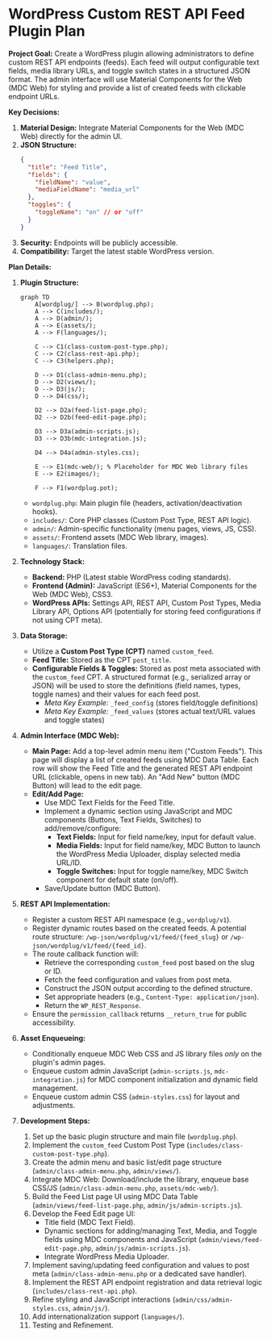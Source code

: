 # WordPress Custom REST API Feed Plugin Plan

**Project Goal:** Create a WordPress plugin allowing administrators to define custom REST API endpoints (feeds). Each feed will output configurable text fields, media library URLs, and toggle switch states in a structured JSON format. The admin interface will use Material Components for the Web (MDC Web) for styling and provide a list of created feeds with clickable endpoint URLs.

**Key Decisions:**

1.  **Material Design:** Integrate Material Components for the Web (MDC Web) directly for the admin UI.
2.  **JSON Structure:**
    ```json
    {
      "title": "Feed Title",
      "fields": {
        "fieldName": "value",
        "mediaFieldName": "media_url"
      },
      "toggles": {
        "toggleName": "on" // or "off"
      }
    }
    ```
3.  **Security:** Endpoints will be publicly accessible.
4.  **Compatibility:** Target the latest stable WordPress version.

**Plan Details:**

1.  **Plugin Structure:**
    ```mermaid
    graph TD
        A[wordplug/] --> B(wordplug.php);
        A --> C(includes/);
        A --> D(admin/);
        A --> E(assets/);
        A --> F(languages/);

        C --> C1(class-custom-post-type.php);
        C --> C2(class-rest-api.php);
        C --> C3(helpers.php);

        D --> D1(class-admin-menu.php);
        D --> D2(views/);
        D --> D3(js/);
        D --> D4(css/);

        D2 --> D2a(feed-list-page.php);
        D2 --> D2b(feed-edit-page.php);

        D3 --> D3a(admin-scripts.js);
        D3 --> D3b(mdc-integration.js);

        D4 --> D4a(admin-styles.css);

        E --> E1(mdc-web/); % Placeholder for MDC Web library files
        E --> E2(images/);

        F --> F1(wordplug.pot);
    ```
    *   `wordplug.php`: Main plugin file (headers, activation/deactivation hooks).
    *   `includes/`: Core PHP classes (Custom Post Type, REST API logic).
    *   `admin/`: Admin-specific functionality (menu pages, views, JS, CSS).
    *   `assets/`: Frontend assets (MDC Web library, images).
    *   `languages/`: Translation files.

2.  **Technology Stack:**
    *   **Backend:** PHP (Latest stable WordPress coding standards).
    *   **Frontend (Admin):** JavaScript (ES6+), Material Components for the Web (MDC Web), CSS3.
    *   **WordPress APIs:** Settings API, REST API, Custom Post Types, Media Library API, Options API (potentially for storing feed configurations if not using CPT meta).

3.  **Data Storage:**
    *   Utilize a **Custom Post Type (CPT)** named `custom_feed`.
    *   **Feed Title:** Stored as the CPT `post_title`.
    *   **Configurable Fields & Toggles:** Stored as post meta associated with the `custom_feed` CPT. A structured format (e.g., serialized array or JSON) will be used to store the definitions (field names, types, toggle names) and their values for each feed post.
        *   *Meta Key Example:* `_feed_config` (stores field/toggle definitions)
        *   *Meta Key Example:* `_feed_values` (stores actual text/URL values and toggle states)

4.  **Admin Interface (MDC Web):**
    *   **Main Page:** Add a top-level admin menu item ("Custom Feeds"). This page will display a list of created feeds using MDC Data Table. Each row will show the Feed Title and the generated REST API endpoint URL (clickable, opens in new tab). An "Add New" button (MDC Button) will lead to the edit page.
    *   **Edit/Add Page:**
        *   Use MDC Text Fields for the Feed Title.
        *   Implement a dynamic section using JavaScript and MDC components (Buttons, Text Fields, Switches) to add/remove/configure:
            *   **Text Fields:** Input for field name/key, input for default value.
            *   **Media Fields:** Input for field name/key, MDC Button to launch the WordPress Media Uploader, display selected media URL/ID.
            *   **Toggle Switches:** Input for toggle name/key, MDC Switch component for default state (on/off).
        *   Save/Update button (MDC Button).

5.  **REST API Implementation:**
    *   Register a custom REST API namespace (e.g., `wordplug/v1`).
    *   Register dynamic routes based on the created feeds. A potential route structure: `/wp-json/wordplug/v1/feed/{feed_slug}` or `/wp-json/wordplug/v1/feed/{feed_id}`.
    *   The route callback function will:
        *   Retrieve the corresponding `custom_feed` post based on the slug or ID.
        *   Fetch the feed configuration and values from post meta.
        *   Construct the JSON output according to the defined structure.
        *   Set appropriate headers (e.g., `Content-Type: application/json`).
        *   Return the `WP_REST_Response`.
    *   Ensure the `permission_callback` returns `__return_true` for public accessibility.

6.  **Asset Enqueueing:**
    *   Conditionally enqueue MDC Web CSS and JS library files *only* on the plugin's admin pages.
    *   Enqueue custom admin JavaScript (`admin-scripts.js`, `mdc-integration.js`) for MDC component initialization and dynamic field management.
    *   Enqueue custom admin CSS (`admin-styles.css`) for layout and adjustments.

7.  **Development Steps:**
    1.  Set up the basic plugin structure and main file (`wordplug.php`).
    2.  Implement the `custom_feed` Custom Post Type (`includes/class-custom-post-type.php`).
    3.  Create the admin menu and basic list/edit page structure (`admin/class-admin-menu.php`, `admin/views/`).
    4.  Integrate MDC Web: Download/include the library, enqueue base CSS/JS (`admin/class-admin-menu.php`, `assets/mdc-web/`).
    5.  Build the Feed List page UI using MDC Data Table (`admin/views/feed-list-page.php`, `admin/js/admin-scripts.js`).
    6.  Develop the Feed Edit page UI:
        *   Title field (MDC Text Field).
        *   Dynamic sections for adding/managing Text, Media, and Toggle fields using MDC components and JavaScript (`admin/views/feed-edit-page.php`, `admin/js/admin-scripts.js`).
        *   Integrate WordPress Media Uploader.
    7.  Implement saving/updating feed configuration and values to post meta (`admin/class-admin-menu.php` or a dedicated save handler).
    8.  Implement the REST API endpoint registration and data retrieval logic (`includes/class-rest-api.php`).
    9.  Refine styling and JavaScript interactions (`admin/css/admin-styles.css`, `admin/js/`).
    10. Add internationalization support (`languages/`).
    11. Testing and Refinement.